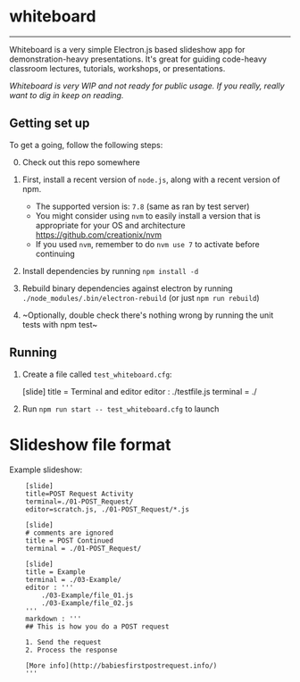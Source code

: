 # whiteboard

-------------------------

Whiteboard is a very simple Electron.js based slideshow app for
demonstration-heavy presentations. It's great for guiding code-heavy classroom
lectures, tutorials, workshops, or presentations.

*Whiteboard is very WIP and not ready for public usage. If you really, really want
to dig in keep on reading.*

## Getting set up

To get a going, follow the following steps:

0. Check out this repo somewhere

1. First, install a recent version of `node.js`, along with a recent version of
npm.
    - The supported version is: `7.8` (same as ran by test server)
    - You might consider using `nvm` to easily install a version that is
      appropriate for your OS and architecture
      https://github.com/creationix/nvm
    - If you used `nvm`, remember to do `nvm use 7` to activate before
      continuing

2. Install dependencies by running `npm install -d`
3. Rebuild binary dependencies against electron by running
`./node_modules/.bin/electron-rebuild` (or just `npm run rebuild`)
3. ~Optionally, double check there's nothing wrong by running the unit tests
with npm test~

## Running

1. Create a file called `test_whiteboard.cfg`:

    [slide]
    title = Terminal and editor
    editor : ./testfile.js
    terminal = ./


2. Run `npm run start -- test_whiteboard.cfg` to launch


# Slideshow file format

Example slideshow:

        [slide]
        title=POST Request Activity
        terminal=./01-POST_Request/
        editor=scratch.js, ./01-POST_Request/*.js

        [slide]
        # comments are ignored
        title = POST Continued
        terminal = ./01-POST_Request/

        [slide]
        title = Example
        terminal = ./03-Example/
        editor : '''
            ./03-Example/file_01.js
            ./03-Example/file_02.js
        '''
        markdown : '''
        ## This is how you do a POST request

        1. Send the request
        2. Process the response

        [More info](http://babiesfirstpostrequest.info/)
        '''



